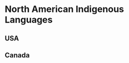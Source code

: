 # North American Indigenous Languages

## USA

## Canada
<!--
[Language Resources (Not Categorised By Langauge)](Language-Resources.md)
# Languages
- [Native American Languages](Languages/Native-American/Native-American.md)

## European
### Ireland
- [Shelta (Cant, Gammon)](Languages/Shelta.md)
## Sign Languages
- [Japanese Sign Language (JSL)](Languages/Sign-Langauge/Japanese-Sign-Langauge.md)
## Constructed
- [toki pona](Languages/Constructed/toki-pona.md)
- [Esperanto](Languages/Constructed/Esperanto.md)
- [Wenja](Languages/Constructed/Wenja.md)
--->
